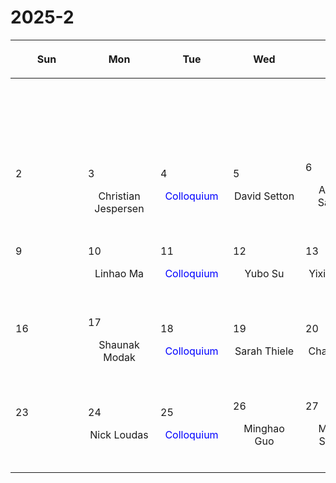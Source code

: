 # 2025-2

|<div style='max-width:100px;width:100px'><p>Sun</p></div>|<div style='max-width:100px;width:100px'><p>Mon</p></div>|<div style='max-width:100px;width:100px'><p>Tue</p></div>|<div style='max-width:100px;width:100px'><p>Wed</p></div>|<div style='max-width:100px;width:100px'><p>Thu</p></div>|<div style='max-width:100px;width:100px'><p>Fri</p></div>|<div style='max-width:100px;width:100px'><p>Sat</p></div>|
|:-:|:-:|:-:|:-:|:-:|:-:|:-:|
|<p><br/><br/></p> |<p><br/><br/></p> |<p><br/><br/></p> |<p><br/><br/></p> |<p><br/><br/></p> |<p><br/><br/></p> |<p align='left'>1</p><p><br/><br/></p>|
|<p align='left'>2</p><p><br/><br/></p>|<p align='left'>3</p><p>Christian<br/> Jespersen</p>|<p align='left'>4</p><p><span style='color:blue'>Colloquium</span><br/><br/></p>|<p align='left'>5</p><p>David Setton<br/><br/></p>|<p align='left'>6</p><p>Andrew Saydjari<br/><br/></p>|<p align='left'>7</p><p>Akash Gupta<br/><br/></p>|<p align='left'>8</p><p><br/><br/></p>|
|<p align='left'>9</p><p><br/><br/></p>|<p align='left'>10</p><p>Linhao Ma<br/><br/></p>|<p align='left'>11</p><p><span style='color:blue'>Colloquium</span><br/><br/></p>|<p align='left'>12</p><p>Yubo Su<br/><br/></p>|<p align='left'>13</p><p>Yixian Chen<br/><br/></p>|<p align='left'>14</p><p>Siddhartha<br/> Gupta</p>|<p align='left'>15</p><p><br/><br/></p>|
|<p align='left'>16</p><p><br/><br/></p>|<p align='left'>17</p><p>Shaunak Modak<br/><br/></p>|<p align='left'>18</p><p><span style='color:blue'>Colloquium</span><br/><br/></p>|<p align='left'>19</p><p>Sarah Thiele<br/><br/></p>|<p align='left'>20</p><p>Chang-Goo<br/> Kim</p>|<p align='left'>21</p><p>Rajsekhar<br/> Mohapatra</p>|<p align='left'>22</p><p><br/><br/></p>|
|<p align='left'>23</p><p><br/><br/></p>|<p align='left'>24</p><p>Nick Loudas<br/><br/></p>|<p align='left'>25</p><p><span style='color:blue'>Colloquium</span><br/><br/></p>|<p align='left'>26</p><p>Minghao Guo<br/><br/></p>|<p align='left'>27</p><p>Michael Strauss<br/><br/></p>|<p align='left'>28</p><p>Luca Orusa<br/><br/></p>|<p><br/><br/></p> |
